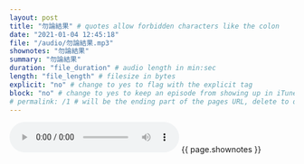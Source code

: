 ```yaml
---
layout: post
title: "勿論結果" # quotes allow forbidden characters like the colon
date: "2021-01-04 12:45:18"
file: "/audio/勿論結果.mp3"
shownotes: "勿論結果"
summary: "勿論結果"
duration: "file_duration" # audio length in min:sec
length: "file_length" # filesize in bytes
explicit: "no" # change to yes to flag with the explicit tag
block: "no" # change to yes to keep an episode from showing up in iTunes
# permalink: /1 # will be the ending part of the pages URL, delete to default to the title
---
```


<audio controls>
<source src="{{site.url}}{{site.baseurl}}{{ page.file }}" type="audio/x-mp3">
Your browser does not support the audio element.
</audio>
{{ page.shownotes }}
